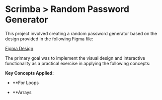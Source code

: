 # Scrimba > Random Password Generator

This project involved creating a random password generator based on the design provided in the following Figma file:

[Figma Design](https://www.figma.com/design/NEj9JDycMjF3XKXq7swoc9/Random-Password-Generator--New-version-?node-id=0-1&t=ciFEu6bQGPLUXq83-1)

The primary goal was to implement the visual design and interactive functionality as a practical exercise in applying the following concepts:

**Key Concepts Applied:**

* **For Loops

* **Arrays